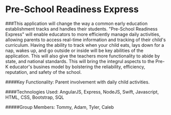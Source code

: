 # Pre-School Readiness Express

###This application will change the way a common early education establishment tracks and handles their students. "Pre-School Readiness Express" will enable educators to more efficiently manage daily activities, allowing parents to access real-time information and tracking of their child's curriculum. Having the ability to track when your child eats, lays down for a nap, wakes up, and go outside or inside will be key abilities of the application. This will also give the teachers more functionality to abide by state, and national standards. This will bring the integrul aspects to the Pre-K educator's busines model by bolstering the reliability, efficiency, reputation, and safety of the school.

####Key Functionality:
Parent involvement with daily child activities.

####Technologies Used:
AngularJS, Express, NodeJS, Swift, Javascript, HTML, CSS, Bootstrap, SQL

#####Group Members:
Tommy, Adam, Tyler, Caleb
